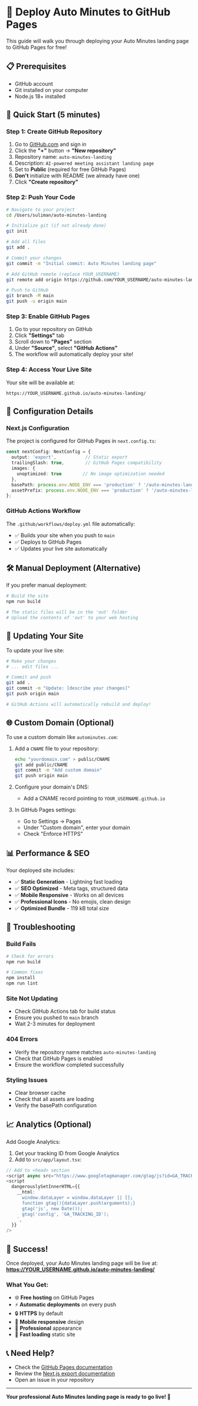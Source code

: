 # 🚀 Deploy Auto Minutes to GitHub Pages

This guide will walk you through deploying your Auto Minutes landing page to GitHub Pages for free!

## 📋 Prerequisites

- GitHub account
- Git installed on your computer
- Node.js 18+ installed

## 🎯 Quick Start (5 minutes)

### Step 1: Create GitHub Repository

1. Go to [GitHub.com](https://github.com) and sign in
2. Click the **"+"** button → **"New repository"**
3. Repository name: `auto-minutes-landing`
4. Description: `AI-powered meeting assistant landing page`
5. Set to **Public** (required for free GitHub Pages)
6. **Don't** initialize with README (we already have one)
7. Click **"Create repository"**

### Step 2: Push Your Code

```bash
# Navigate to your project
cd /Users/suliman/auto-minutes-landing

# Initialize git (if not already done)
git init

# Add all files
git add .

# Commit your changes
git commit -m "Initial commit: Auto Minutes landing page"

# Add GitHub remote (replace YOUR_USERNAME)
git remote add origin https://github.com/YOUR_USERNAME/auto-minutes-landing.git

# Push to GitHub
git branch -M main
git push -u origin main
```

### Step 3: Enable GitHub Pages

1. Go to your repository on GitHub
2. Click **"Settings"** tab
3. Scroll down to **"Pages"** section
4. Under **"Source"**, select **"GitHub Actions"**
5. The workflow will automatically deploy your site!

### Step 4: Access Your Live Site

Your site will be available at:
```
https://YOUR_USERNAME.github.io/auto-minutes-landing/
```

## 🔧 Configuration Details

### Next.js Configuration

The project is configured for GitHub Pages in `next.config.ts`:

```typescript
const nextConfig: NextConfig = {
  output: 'export',           // Static export
  trailingSlash: true,        // GitHub Pages compatibility
  images: {
    unoptimized: true        // No image optimization needed
  },
  basePath: process.env.NODE_ENV === 'production' ? '/auto-minutes-landing' : '',
  assetPrefix: process.env.NODE_ENV === 'production' ? '/auto-minutes-landing/' : '',
};
```

### GitHub Actions Workflow

The `.github/workflows/deploy.yml` file automatically:
- ✅ Builds your site when you push to `main`
- ✅ Deploys to GitHub Pages
- ✅ Updates your live site automatically

## 🛠️ Manual Deployment (Alternative)

If you prefer manual deployment:

```bash
# Build the site
npm run build

# The static files will be in the 'out' folder
# Upload the contents of 'out' to your web hosting
```

## 🔄 Updating Your Site

To update your live site:

```bash
# Make your changes
# ... edit files ...

# Commit and push
git add .
git commit -m "Update: [describe your changes]"
git push origin main

# GitHub Actions will automatically rebuild and deploy!
```

## 🌐 Custom Domain (Optional)

To use a custom domain like `autominutes.com`:

1. Add a `CNAME` file to your repository:
   ```bash
   echo "yourdomain.com" > public/CNAME
   git add public/CNAME
   git commit -m "Add custom domain"
   git push origin main
   ```

2. Configure your domain's DNS:
   - Add a CNAME record pointing to `YOUR_USERNAME.github.io`

3. In GitHub Pages settings:
   - Go to Settings → Pages
   - Under "Custom domain", enter your domain
   - Check "Enforce HTTPS"

## 📊 Performance & SEO

Your deployed site includes:
- ✅ **Static Generation** - Lightning fast loading
- ✅ **SEO Optimized** - Meta tags, structured data
- ✅ **Mobile Responsive** - Works on all devices
- ✅ **Professional Icons** - No emojis, clean design
- ✅ **Optimized Bundle** - 119 kB total size

## 🐛 Troubleshooting

### Build Fails
```bash
# Check for errors
npm run build

# Common fixes
npm install
npm run lint
```

### Site Not Updating
- Check GitHub Actions tab for build status
- Ensure you pushed to `main` branch
- Wait 2-3 minutes for deployment

### 404 Errors
- Verify the repository name matches `auto-minutes-landing`
- Check that GitHub Pages is enabled
- Ensure the workflow completed successfully

### Styling Issues
- Clear browser cache
- Check that all assets are loading
- Verify the basePath configuration

## 📈 Analytics (Optional)

Add Google Analytics:

1. Get your tracking ID from Google Analytics
2. Add to `src/app/layout.tsx`:

```typescript
// Add to <head> section
<script async src="https://www.googletagmanager.com/gtag/js?id=GA_TRACKING_ID"></script>
<script
  dangerouslySetInnerHTML={{
    __html: `
      window.dataLayer = window.dataLayer || [];
      function gtag(){dataLayer.push(arguments);}
      gtag('js', new Date());
      gtag('config', 'GA_TRACKING_ID');
    `,
  }}
/>
```

## 🎉 Success!

Once deployed, your Auto Minutes landing page will be live at:
**https://YOUR_USERNAME.github.io/auto-minutes-landing/**

### What You Get:
- 🌐 **Free hosting** on GitHub Pages
- ⚡ **Automatic deployments** on every push
- 🔒 **HTTPS** by default
- 📱 **Mobile responsive** design
- 🎨 **Professional** appearance
- 🚀 **Fast loading** static site

## 📞 Need Help?

- Check the [GitHub Pages documentation](https://docs.github.com/en/pages)
- Review the [Next.js export documentation](https://nextjs.org/docs/advanced-features/static-html-export)
- Open an issue in your repository

---

**Your professional Auto Minutes landing page is ready to go live! 🎊**
